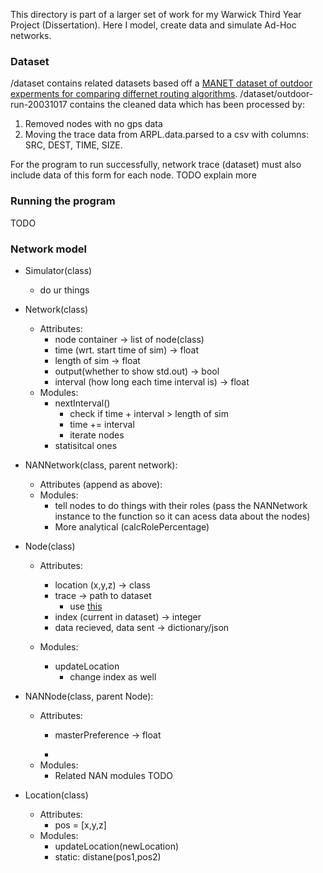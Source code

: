 This directory is part of a larger set of work for my Warwick Third Year Project (Dissertation). Here I model, create data and simulate Ad-Hoc networks. 

### Dataset 
/dataset contains related datasets based off a [MANET dataset of outdoor experments for comparing differnet routing algorithms](https://ieee-dataport.org/open-access/crawdad-dartmouthoutdoor). /dataset/outdoor-run-20031017 contains the cleaned data which has been processed by:
1. Removed nodes with no gps data
2. Moving the trace data from ARPL.data.parsed to a csv with columns: SRC, DEST, TIME, SIZE. 

For the program to run successfully, network trace (dataset) must also include data of this form for each node.
TODO explain more

### Running the program
TODO


### Network model

- Simulator(class)
    - do ur things

- Network(class)
    - Attributes:
        - node container -> list of node(class)
        - time (wrt. start time of sim) -> float 
        - length of sim -> float
        - output(whether to show std.out) -> bool 
        - interval (how long each time interval is) -> float
    - Modules:
        - nextInterval()
            - check if time + interval > length of sim
            - time += interval
            - iterate nodes
        - statisitcal ones

- NANNetwork(class, parent network):
    - Attributes (append as above):
    - Modules:
        - tell nodes to do things with their roles (pass the NANNetwork instance to the function so it can acess data about the nodes)
        - More analytical (calcRolePercentage)
        


- Node(class)
    - Attributes:
        - location (x,y,z) -> class
        - trace -> path to dataset
            - use [this](https://arc.net/l/quote/tiraorhu)
        - index (current in dataset) -> integer
        - data recieved, data sent -> dictionary/json

    - Modules:
        - updateLocation
            - change index as well

- NANNode(class, parent Node):
    - Attributes:
        - masterPreference -> float

        - 
    - Modules:
        - Related NAN modules TODO


- Location(class)
    - Attributes:
        - pos = [x,y,z]
    - Modules:
        - updateLocation(newLocation)
        - static: distane(pos1,pos2)


